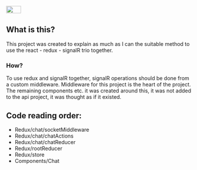[<code><img height="20" width="40" src="https://raw.githubusercontent.com/hjnilsson/country-flags/master/svg/tr.svg"></code>](https://github.com/berkslv/react-redux-signalR/blob/master/README.tr.md)
[<code><img height="15" width="40" src="https://raw.githubusercontent.com/hjnilsson/country-flags/master/svg/gb.svg"></code>](https://github.com/berkslv/react-redux-signalR/blob/master/README.md)

## What is this?

This project was created to explain as much as I can the suitable method to use the react - redux - signalR trio together.
 
### How?
To use redux and signalR together, signalR operations should be done from a custom middleware. Middleware for this project is the heart of the project. The remaining components etc. it was created around this, it was not added to the api project, it was thought as if it existed.
 

## Code reading order:

 - Redux/chat/socketMiddleware
 - Redux/chat/chatActions
 - Redux/chat/chatReducer
 - Redux/rootReducer
 - Redux/store
 - Components/Chat
